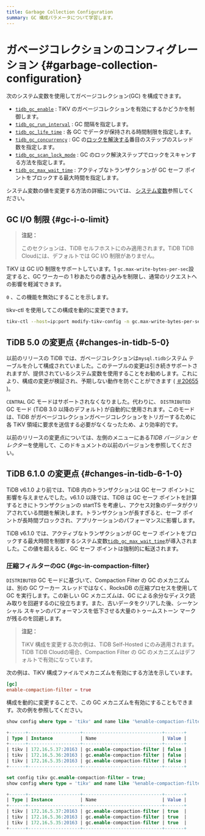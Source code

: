 ```yaml
---
title: Garbage Collection Configuration
summary: GC 構成パラメータについて学習します。
---
```


# ガベージコレクションのコンフィグレーション {#garbage-collection-configuration}

次のシステム変数を使用してガベージコレクション(GC) を構成できます。

-   [`tidb_gc_enable`](/system-variables.md#tidb_gc_enable-new-in-v50) : TiKV のガベージコレクションを有効にするかどうかを制御します。
-   [`tidb_gc_run_interval`](/system-variables.md#tidb_gc_run_interval-new-in-v50) : GC 間隔を指定します。
-   [`tidb_gc_life_time`](/system-variables.md#tidb_gc_life_time-new-in-v50) : 各 GC でデータが保持される時間制限を指定します。
-   [`tidb_gc_concurrency`](/system-variables.md#tidb_gc_concurrency-new-in-v50) : GC の[ロックを解決する](/garbage-collection-overview.md#resolve-locks)番目のステップのスレッド数を指定します。
-   [`tidb_gc_scan_lock_mode`](/system-variables.md#tidb_gc_scan_lock_mode-new-in-v50) : GC のロック解決ステップでロックをスキャンする方法を指定します。
-   [`tidb_gc_max_wait_time`](/system-variables.md#tidb_gc_max_wait_time-new-in-v610) : アクティブなトランザクションが GC セーフ ポイントをブロックする最大時間を指定します。

システム変数の値を変更する方法の詳細については、 [システム変数](/system-variables.md)参照してください。

## GC I/O 制限 {#gc-i-o-limit}

<CustomContent platform="tidb-cloud">

> **注記：**
>
> このセクションは、TiDB セルフホストにのみ適用されます。TiDB TiDB Cloudには、デフォルトでは GC I/O 制限がありません。

</CustomContent>

TiKV は GC I/O 制限をサポートしています。1 `gc.max-write-bytes-per-sec`設定すると、GC ワーカーの 1 秒あたりの書き込みを制限し、通常のリクエストへの影響を軽減できます。

`0` 、この機能を無効にすることを示します。

tikv-ctl を使用してこの構成を動的に変更できます。

```bash
tikv-ctl --host=ip:port modify-tikv-config -n gc.max-write-bytes-per-sec -v 10MB
```

## TiDB 5.0 の変更点 {#changes-in-tidb-5-0}

以前のリリースの TiDB では、ガベージコレクションは`mysql.tidb`システム テーブルを介して構成されていました。このテーブルの変更は引き続きサポートされますが、提供されているシステム変数を使用することをお勧めします。これにより、構成の変更が検証され、予期しない動作を防ぐことができます ( [＃20655](https://github.com/pingcap/tidb/issues/20655) )。

`CENTRAL` GC モードはサポートされなくなりました。代わりに、 `DISTRIBUTED` GC モード (TiDB 3.0 以降のデフォルト) が自動的に使用されます。このモードは、TiDB がガベージコレクションガベージコレクションをトリガーするために各 TiKV 領域に要求を送信する必要がなくなったため、より効率的です。

以前のリリースの変更点については、左側のメニューにある*TIDB バージョン セレクター*を使用して、このドキュメントの以前のバージョンを参照してください。

## TiDB 6.1.0 の変更点 {#changes-in-tidb-6-1-0}

TiDB v6.1.0 より前では、TiDB 内のトランザクションは GC セーフ ポイントに影響を与えませんでした。v6.1.0 以降では、TiDB は GC セーフ ポイントを計算するときにトランザクションの startTS を考慮し、アクセス対象のデータがクリアされている問題を解決します。トランザクションが長すぎると、セーフ ポイントが長時間ブロックされ、アプリケーションのパフォーマンスに影響します。

TiDB v6.1.0 では、アクティブなトランザクションが GC セーフ ポイントをブロックする最大時間を制御するシステム変数[`tidb_gc_max_wait_time`](/system-variables.md#tidb_gc_max_wait_time-new-in-v610)が導入されました。この値を超えると、GC セーフ ポイントは強制的に転送されます。

### 圧縮フィルターのGC {#gc-in-compaction-filter}

`DISTRIBUTED` GC モードに基づいて、Compaction Filter の GC のメカニズムは、別の GC ワーカー スレッドではなく、RocksDB の圧縮プロセスを使用して GC を実行します。この新しい GC メカニズムは、GC による余分なディスク読み取りを回避するのに役立ちます。また、古いデータをクリアした後、シーケンシャル スキャンのパフォーマンスを低下させる大量のトゥームストーン マークが残るのを回避します。

<CustomContent platform="tidb-cloud">

> **注記：**
>
> TiKV 構成を変更する次の例は、TiDB Self-Hosted にのみ適用されます。TiDB TiDB Cloudの場合、Compaction Filter の GC のメカニズムはデフォルトで有効になっています。

</CustomContent>

次の例は、TiKV 構成ファイルでメカニズムを有効にする方法を示しています。

```toml
[gc]
enable-compaction-filter = true
```

構成を動的に変更することで、この GC メカニズムを有効にすることもできます。次の例を参照してください。

```sql
show config where type = 'tikv' and name like '%enable-compaction-filter%';
```

```sql
+------+-------------------+-----------------------------+-------+
| Type | Instance          | Name                        | Value |
+------+-------------------+-----------------------------+-------+
| tikv | 172.16.5.37:20163 | gc.enable-compaction-filter | false |
| tikv | 172.16.5.36:20163 | gc.enable-compaction-filter | false |
| tikv | 172.16.5.35:20163 | gc.enable-compaction-filter | false |
+------+-------------------+-----------------------------+-------+
```

```sql
set config tikv gc.enable-compaction-filter = true;
show config where type = 'tikv' and name like '%enable-compaction-filter%';
```

```sql
+------+-------------------+-----------------------------+-------+
| Type | Instance          | Name                        | Value |
+------+-------------------+-----------------------------+-------+
| tikv | 172.16.5.37:20163 | gc.enable-compaction-filter | true  |
| tikv | 172.16.5.36:20163 | gc.enable-compaction-filter | true  |
| tikv | 172.16.5.35:20163 | gc.enable-compaction-filter | true  |
+------+-------------------+-----------------------------+-------+
```
